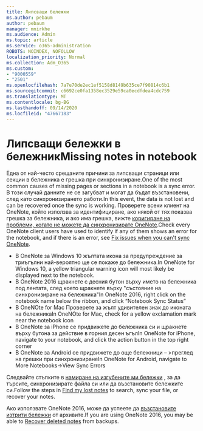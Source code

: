 ```yaml
---
title: Липсващи бележки
ms.author: pebaum
author: pebaum
manager: mnirkhe
ms.audience: Admin
ms.topic: article
ms.service: o365-administration
ROBOTS: NOINDEX, NOFOLLOW
localization_priority: Normal
ms.collection: Adm_O365
ms.custom:
- "9000559"
- "2501"
ms.openlocfilehash: 7a7e70de2ec1ef5158d8149b635ce7f90814c6b1
ms.sourcegitcommit: c6692ce0fa1358ec3529e59ca0ecdfdea4cdc759
ms.translationtype: MT
ms.contentlocale: bg-BG
ms.lasthandoff: 09/14/2020
ms.locfileid: "47667183"
---
```

# <a name="missing-notes-in-notebook"></a><span data-ttu-id="352e1-102">Липсващи бележки в бележник</span><span class="sxs-lookup"><span data-stu-id="352e1-102">Missing notes in notebook</span></span>

<span data-ttu-id="352e1-103">Една от най-често срещаните причини за липсващи страници или секции в бележника е грешка при синхронизиране.</span><span class="sxs-lookup"><span data-stu-id="352e1-103">One of the most common causes of missing pages or sections in a notebook is a sync error.</span></span> <span data-ttu-id="352e1-104">В този случай данните не се загубват и могат да бъдат възстановени, след като синхронизирането работи.</span><span class="sxs-lookup"><span data-stu-id="352e1-104">In this event, the data is not lost and can be recovered once the sync is working.</span></span> <span data-ttu-id="352e1-105">Проверете всеки клиент на OneNote, който използва за идентифициране, ако някой от тях показва грешка за бележника, и ако има грешка, вижте [коригиране на проблеми, когато не можете да синхронизирате OneNote](https://support.office.com/article/299495ef-66d1-448f-90c1-b785a6968d45).</span><span class="sxs-lookup"><span data-stu-id="352e1-105">Check every OneNote client users have used to identify if any of them shows an error for the notebook, and if there is an error, see [Fix issues when you can't sync OneNote](https://support.office.com/article/299495ef-66d1-448f-90c1-b785a6968d45).</span></span>

- <span data-ttu-id="352e1-106">В OneNote за Windows 10 жълтата икона за предупреждение за триъгълни най-вероятно ще се покаже до бележника.</span><span class="sxs-lookup"><span data-stu-id="352e1-106">In OneNote for Windows 10, a yellow triangular warning icon will most likely be displayed next to the notebook.</span></span>
- <span data-ttu-id="352e1-107">В OneNote 2016 щракнете с десния бутон върху името на бележника под лентата, след което щракнете върху "състояние на синхронизиране на бележника"</span><span class="sxs-lookup"><span data-stu-id="352e1-107">In OneNote 2016, right click on the notebook name below the ribbon, and click “Notebook Sync Status”</span></span>
- <span data-ttu-id="352e1-108">В OneNOte for Mac Проверете за жълт удивителен знак до иконата на бележника</span><span class="sxs-lookup"><span data-stu-id="352e1-108">In OneNOte for Mac, check for a yellow exclamation mark near the notebook icon</span></span>
- <span data-ttu-id="352e1-109">В OneNote за iPhone се придвижете до бележника си и щракнете върху бутона за действие в горния десен ъгъл</span><span class="sxs-lookup"><span data-stu-id="352e1-109">In OneNote for iPhone, navigate to your notebook, and click the action button in the top right corner</span></span>
- <span data-ttu-id="352e1-110">В OneNote за Android се придвижете до още бележници – >преглед на грешки при синхронизиране</span><span class="sxs-lookup"><span data-stu-id="352e1-110">In OneNote for Android, navigate to More Notebooks->View Sync Errors</span></span>

<span data-ttu-id="352e1-111">Следвайте стъпките в [намиране на изгубените ми бележки](https://support.office.com/article/32cb2bd7-afe7-44d2-a711-398a88421287) , за да търсите, синхронизирате файла си или да възстановите бележките си.</span><span class="sxs-lookup"><span data-stu-id="352e1-111">Follow the steps in [Find my lost notes](https://support.office.com/article/32cb2bd7-afe7-44d2-a711-398a88421287) to search, sync your file, or recover your notes.</span></span>

<span data-ttu-id="352e1-112">Ако използвате OneNote 2016, може да успеете да [възстановите изтрити бележки](https://support.office.com/article/32ed1036-74fd-4c21-bc28-033a486e6b14) от архивите.</span><span class="sxs-lookup"><span data-stu-id="352e1-112">If you are using OneNote 2016, you may be able to [Recover deleted notes](https://support.office.com/article/32ed1036-74fd-4c21-bc28-033a486e6b14) from backups.</span></span>